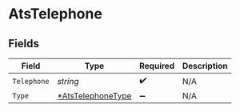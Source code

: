 # AtsTelephone


## Fields

| Field                                                        | Type                                                         | Required                                                     | Description                                                  |
| ------------------------------------------------------------ | ------------------------------------------------------------ | ------------------------------------------------------------ | ------------------------------------------------------------ |
| `Telephone`                                                  | *string*                                                     | :heavy_check_mark:                                           | N/A                                                          |
| `Type`                                                       | [*AtsTelephoneType](../../models/shared/atstelephonetype.md) | :heavy_minus_sign:                                           | N/A                                                          |